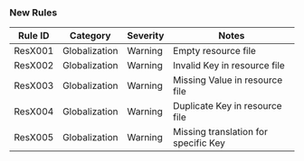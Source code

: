 ### New Rules

| Rule ID | Category      | Severity | Notes                                |
|---------|---------------|----------|--------------------------------------|
| ResX001 | Globalization | Warning  | Empty resource file                  |
| ResX002 | Globalization | Warning  | Invalid Key in resource file         |
| ResX003 | Globalization | Warning  | Missing Value in resource file       |
| ResX004 | Globalization | Warning  | Duplicate Key in resource file       |
| ResX005 | Globalization | Warning  | Missing translation for specific Key |
